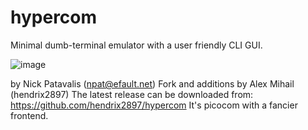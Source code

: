 # hypercom
Minimal dumb-terminal emulator with a user friendly CLI GUI.

![image](https://github.com/user-attachments/assets/b6c580fb-6f52-438c-af49-7eb2f251a56a)


by Nick Patavalis (npat@efault.net)
Fork and additions by Alex Mihail (hendrix2897)
The latest release can be downloaded from:
https://github.com/hendrix2897/hypercom
It's picocom with a fancier frontend.

